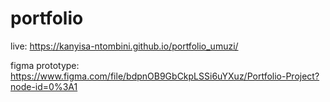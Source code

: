 # portfolio
live: https://kanyisa-ntombini.github.io/portfolio_umuzi/

figma prototype: https://www.figma.com/file/bdpnOB9GbCkpLSSi6uYXuz/Portfolio-Project?node-id=0%3A1
